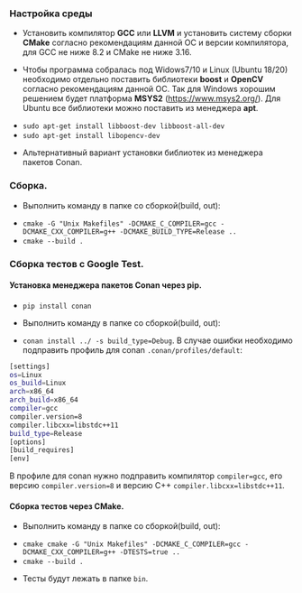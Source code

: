 ### Настройка среды

+ Установить компилятор **GCC** или **LLVM** и установить систему сборки **CMake**
согласно рекомендациям данной ОС и версии компилятора, для GCC не ниже 8.2 и CMake не ниже 3.16.

+ Чтобы программа собралась под Widows7/10 и Linux (Ubuntu 18/20) необходимо отдельно
поставить библиотеки **boost** и **OpenCV** согласно рекомендациям данной ОС.
Так для Windows хорошим решением будет платформа **MSYS2** (https://www.msys2.org/).
Для Ubuntu все библиотеки можно поставить из менеджера **apt**.
* `sudo apt-get install libboost-dev libboost-all-dev`
* `sudo apt-get install libopencv-dev`

+ Альтернативный вариант установки библиотек из менеджера пакетов Conan.


### Сборка.
+ Выполнить команду в папке со сборкой(build, out):
* `cmake -G "Unix Makefiles" -DCMAKE_C_COMPILER=gcc -DCMAKE_CXX_COMPILER=g++ -DCMAKE_BUILD_TYPE=Release ..`
* `cmake --build .`


### Сборка тестов с Google Test.

#### Установка менеджера пакетов Conan через pip.
* `pip install conan`

+ Выполнить команду в папке со сборкой(build, out):
* `conan install ../ -s build_type=Debug`.
В случае ошибки необходимо подправить профиль для conan `.conan/profiles/default`:
```sh
[settings]
os=Linux
os_build=Linux
arch=x86_64
arch_build=x86_64
compiler=gcc
compiler.version=8
compiler.libcxx=libstdc++11
build_type=Release
[options]
[build_requires]
[env]
```
В профиле для conan нужно подправить компилятор `compiler=gcc`, его версию `compiler.version=8` и версию C++ `compiler.libcxx=libstdc++11`.

#### Сборка тестов через CMake.
+ Выполнить команду в папке со сборкой(build, out):
* `cmake cmake -G "Unix Makefiles" -DCMAKE_C_COMPILER=gcc -DCMAKE_CXX_COMPILER=g++ -DTESTS=true ..`
* `cmake --build .`

+ Тесты будут лежать в папке `bin`.